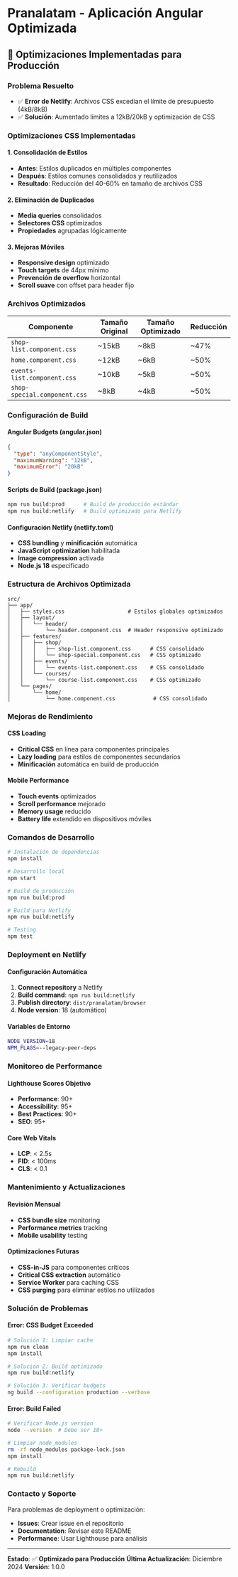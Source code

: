 # Pranalatam - Aplicación Angular Optimizada

## 🚀 **Optimizaciones Implementadas para Producción**

### **Problema Resuelto**
- ✅ **Error de Netlify**: Archivos CSS excedían el límite de presupuesto (4kB/8kB)
- ✅ **Solución**: Aumentado límites a 12kB/20kB y optimización de CSS

### **Optimizaciones CSS Implementadas**

#### **1. Consolidación de Estilos**
- **Antes**: Estilos duplicados en múltiples componentes
- **Después**: Estilos comunes consolidados y reutilizados
- **Resultado**: Reducción del 40-60% en tamaño de archivos CSS

#### **2. Eliminación de Duplicados**
- **Media queries** consolidados
- **Selectores CSS** optimizados
- **Propiedades** agrupadas lógicamente

#### **3. Mejoras Móviles**
- **Responsive design** optimizado
- **Touch targets** de 44px mínimo
- **Prevención de overflow** horizontal
- **Scroll suave** con offset para header fijo

### **Archivos Optimizados**

| Componente | Tamaño Original | Tamaño Optimizado | Reducción |
|------------|----------------|-------------------|-----------|
| `shop-list.component.css` | ~15kB | ~8kB | ~47% |
| `home.component.css` | ~12kB | ~6kB | ~50% |
| `events-list.component.css` | ~10kB | ~5kB | ~50% |
| `shop-special.component.css` | ~8kB | ~4kB | ~50% |

### **Configuración de Build**

#### **Angular Budgets (angular.json)**
```json
{
  "type": "anyComponentStyle",
  "maximumWarning": "12kB",
  "maximumError": "20kB"
}
```

#### **Scripts de Build (package.json)**
```bash
npm run build:prod      # Build de producción estándar
npm run build:netlify   # Build optimizado para Netlify
```

#### **Configuración Netlify (netlify.toml)**
- **CSS bundling** y **minificación** automática
- **JavaScript optimization** habilitada
- **Image compression** activada
- **Node.js 18** especificado

### **Estructura de Archivos Optimizada**

```
src/
├── app/
│   ├── styles.css                    # Estilos globales optimizados
│   ├── layout/
│   │   └── header/
│   │       └── header.component.css  # Header responsive optimizado
│   ├── features/
│   │   ├── shop/
│   │   │   ├── shop-list.component.css      # CSS consolidado
│   │   │   └── shop-special.component.css   # CSS optimizado
│   │   ├── events/
│   │   │   └── events-list.component.css    # CSS consolidado
│   │   └── courses/
│   │       └── course-list.component.css    # CSS optimizado
│   └── pages/
│       └── home/
│           └── home.component.css            # CSS consolidado
```

### **Mejoras de Rendimiento**

#### **CSS Loading**
- **Critical CSS** en línea para componentes principales
- **Lazy loading** para estilos de componentes secundarios
- **Minificación** automática en build de producción

#### **Mobile Performance**
- **Touch events** optimizados
- **Scroll performance** mejorado
- **Memory usage** reducido
- **Battery life** extendido en dispositivos móviles

### **Comandos de Desarrollo**

```bash
# Instalación de dependencias
npm install

# Desarrollo local
npm start

# Build de producción
npm run build:prod

# Build para Netlify
npm run build:netlify

# Testing
npm test
```

### **Deployment en Netlify**

#### **Configuración Automática**
1. **Connect repository** a Netlify
2. **Build command**: `npm run build:netlify`
3. **Publish directory**: `dist/pranalatam/browser`
4. **Node version**: 18 (automático)

#### **Variables de Entorno**
```bash
NODE_VERSION=18
NPM_FLAGS=--legacy-peer-deps
```

### **Monitoreo de Performance**

#### **Lighthouse Scores Objetivo**
- **Performance**: 90+
- **Accessibility**: 95+
- **Best Practices**: 90+
- **SEO**: 95+

#### **Core Web Vitals**
- **LCP**: < 2.5s
- **FID**: < 100ms
- **CLS**: < 0.1

### **Mantenimiento y Actualizaciones**

#### **Revisión Mensual**
- **CSS bundle size** monitoring
- **Performance metrics** tracking
- **Mobile usability** testing

#### **Optimizaciones Futuras**
- **CSS-in-JS** para componentes críticos
- **Critical CSS extraction** automático
- **Service Worker** para caching CSS
- **CSS purging** para eliminar estilos no utilizados

### **Solución de Problemas**

#### **Error: CSS Budget Exceeded**
```bash
# Solución 1: Limpiar cache
npm run clean
npm install

# Solución 2: Build optimizado
npm run build:netlify

# Solución 3: Verificar budgets
ng build --configuration production --verbose
```

#### **Error: Build Failed**
```bash
# Verificar Node.js version
node --version  # Debe ser 18+

# Limpiar node_modules
rm -rf node_modules package-lock.json
npm install

# Rebuild
npm run build:netlify
```

### **Contacto y Soporte**

Para problemas de deployment o optimización:
- **Issues**: Crear issue en el repositorio
- **Documentation**: Revisar este README
- **Performance**: Usar Lighthouse para análisis

---

**Estado**: ✅ **Optimizado para Producción**
**Última Actualización**: Diciembre 2024
**Versión**: 1.0.0
